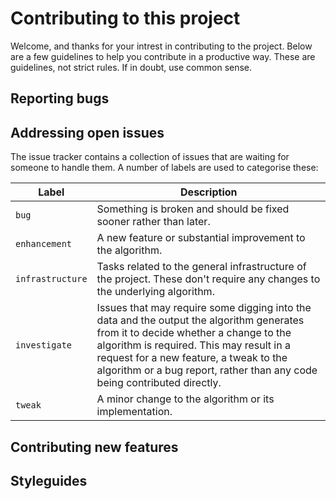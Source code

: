# Contributing to this project
Welcome, and thanks for your intrest in contributing to the project. Below are a few guidelines to help you
contribute in a productive way. These are guidelines, not strict rules. If in doubt, use common sense.

## Reporting bugs

## Addressing open issues
The issue tracker contains a collection of issues that are waiting for someone to handle them. A number of
labels are used to categorise these:

|  Label           |    Description |
| -------          |  --------------- |
| `bug`            |  Something is broken and should be fixed sooner rather than later. |
| `enhancement`    |  A new feature or substantial improvement to the algorithm. |
| `infrastructure` |  Tasks related to the general infrastructure of the project. These don't require any changes to the underlying algorithm. |
| `investigate`    |  Issues that may require some digging into the data and the output the algorithm generates from it to decide whether a change to the algorithm is required. This may result in a request for a new feature, a tweak to the algorithm or a bug report, rather than any code being contributed directly. |
| `tweak`          |  A minor change to the algorithm or its implementation. |

## Contributing new features

## Styleguides
